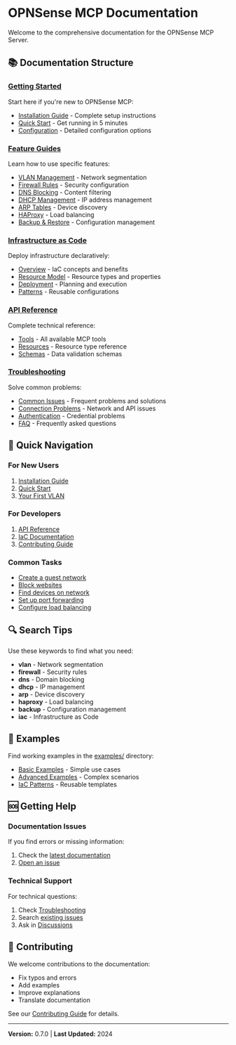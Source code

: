 # OPNSense MCP Documentation

Welcome to the comprehensive documentation for the OPNSense MCP Server.

## 📚 Documentation Structure

### [Getting Started](getting-started/)
Start here if you're new to OPNSense MCP:
- [Installation Guide](getting-started/installation.md) - Complete setup instructions
- [Quick Start](getting-started/quickstart.md) - Get running in 5 minutes
- [Configuration](getting-started/configuration.md) - Detailed configuration options

### [Feature Guides](guides/)
Learn how to use specific features:
- [VLAN Management](guides/vlan-management.md) - Network segmentation
- [Firewall Rules](guides/firewall-rules.md) - Security configuration
- [DNS Blocking](guides/dns-blocking.md) - Content filtering
- [DHCP Management](guides/dhcp-management.md) - IP address management
- [ARP Tables](guides/arp-tables.md) - Device discovery
- [HAProxy](guides/haproxy.md) - Load balancing
- [Backup & Restore](guides/backup-restore.md) - Configuration management

### [Infrastructure as Code](iac/)
Deploy infrastructure declaratively:
- [Overview](iac/overview.md) - IaC concepts and benefits
- [Resource Model](iac/resource-model.md) - Resource types and properties
- [Deployment](iac/deployment.md) - Planning and execution
- [Patterns](iac/patterns.md) - Reusable configurations

### [API Reference](api-reference/)
Complete technical reference:
- [Tools](api-reference/tools.md) - All available MCP tools
- [Resources](api-reference/resources.md) - Resource type reference
- [Schemas](api-reference/schemas.md) - Data validation schemas

### [Troubleshooting](troubleshooting/)
Solve common problems:
- [Common Issues](troubleshooting/common-issues.md) - Frequent problems and solutions
- [Connection Problems](troubleshooting/connection.md) - Network and API issues
- [Authentication](troubleshooting/authentication.md) - Credential problems
- [FAQ](troubleshooting/faq.md) - Frequently asked questions

## 🎯 Quick Navigation

### For New Users
1. [Installation Guide](getting-started/installation.md)
2. [Quick Start](getting-started/quickstart.md)
3. [Your First VLAN](guides/vlan-management.md)

### For Developers
1. [API Reference](api-reference/)
2. [IaC Documentation](iac/)
3. [Contributing Guide](../CONTRIBUTING.md)

### Common Tasks
- [Create a guest network](guides/vlan-management.md#guest-network-vlan)
- [Block websites](guides/dns-blocking.md)
- [Find devices on network](guides/arp-tables.md)
- [Set up port forwarding](guides/firewall-rules.md#port-forwarding)
- [Configure load balancing](guides/haproxy.md)

## 🔍 Search Tips

Use these keywords to find what you need:
- **vlan** - Network segmentation
- **firewall** - Security rules
- **dns** - Domain blocking
- **dhcp** - IP management
- **arp** - Device discovery
- **haproxy** - Load balancing
- **backup** - Configuration management
- **iac** - Infrastructure as Code

## 📖 Examples

Find working examples in the [examples/](../examples/) directory:
- [Basic Examples](../examples/basic/) - Simple use cases
- [Advanced Examples](../examples/advanced/) - Complex scenarios
- [IaC Patterns](../examples/patterns/) - Reusable templates

## 🆘 Getting Help

### Documentation Issues
If you find errors or missing information:
1. Check the [latest documentation](https://github.com/VinSpo/opnsense-mcp/tree/main/docs)
2. [Open an issue](https://github.com/VinSpo/opnsense-mcp/issues/new)

### Technical Support
For technical questions:
1. Check [Troubleshooting](troubleshooting/)
2. Search [existing issues](https://github.com/VinSpo/opnsense-mcp/issues)
3. Ask in [Discussions](https://github.com/VinSpo/opnsense-mcp/discussions)

## 📝 Contributing

We welcome contributions to the documentation:
- Fix typos and errors
- Add examples
- Improve explanations
- Translate documentation

See our [Contributing Guide](../CONTRIBUTING.md) for details.

---

**Version:** 0.7.0 | **Last Updated:** 2024